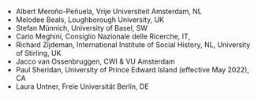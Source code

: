 - Albert Meroño-Peñuela, Vrije Universiteit Amsterdam, NL
- Melodee Beals, Loughborough University, UK
- Stefan Münnich, University of Basel, SW
- Carlo Meghini, Consiglio Nazionale delle Ricerche, IT,
- Richard Zijdeman, International Institute of Social History, NL, University of Stirling, UK
- Jacco van Ossenbruggen, CWI & VU Amsterdam
- Paul Sheridan, University of Prince Edward Island (effective May 2022), CA
- Laura Untner, Freie Universität Berlin, DE

